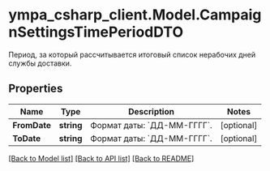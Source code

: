 # ympa_csharp_client.Model.CampaignSettingsTimePeriodDTO
Период, за который рассчитывается итоговый список нерабочих дней службы доставки.

## Properties

Name | Type | Description | Notes
------------ | ------------- | ------------- | -------------
**FromDate** | **string** | Формат даты: &#x60;ДД-ММ-ГГГГ&#x60;.  | [optional] 
**ToDate** | **string** | Формат даты: &#x60;ДД-ММ-ГГГГ&#x60;.  | [optional] 

[[Back to Model list]](../README.md#documentation-for-models) [[Back to API list]](../README.md#documentation-for-api-endpoints) [[Back to README]](../README.md)

